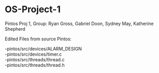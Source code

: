 # OS-Project-1
Pintos Proj 1, Group: Ryan Gross, Gabriel Doon, Sydney May, Katherine Shepherd


Edited Files from source Pintos:

  -pintos/src/devices/ALARM_DESIGN    
  -pintos/src/devices/timer.c   
  -pintos/src/threads/thread.c    
  -pintos/src/threads/thread.h
  
